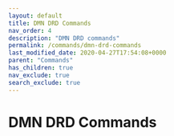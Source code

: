 ```yaml
---
layout: default
title: DMN DRD Commands
nav_order: 4
description: "DMN DRD commands"
permalink: /commands/dmn-drd-commands
last_modified_date: 2020-04-27T17:54:08+0000
parent: "Commands"
has_children: true
nav_exclude: true
search_exclude: true
---
```


# DMN DRD Commands

